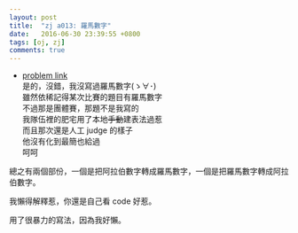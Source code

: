 ```yaml
---
layout: post
title:  "zj a013: 羅馬數字"
date:   2016-06-30 23:39:55 +0800
tags: [oj, zj]
comments: true
---
```

*   [problem link](http://zerojudge.tw/ShowProblem?problemid=a013)  
是的，沒錯，我沒寫過羅馬數字(ゝ∀･)  
雖然依稀記得某次比賽的題目有羅馬數字  
不過那是團體賽，那題不是我寫的  
我隊伍裡的肥宅用了本地<del>手動</del>建表法過惹  
而且那次還是人工 judge 的樣子  
他沒有化到最簡也給過  
呵呵

總之有兩個部份，一個是把阿拉伯數字轉成羅馬數字，一個是把羅馬數字轉成阿拉伯數字。

我懶得解釋惹，你還是自己看 code 好惹。

用了很暴力的寫法，因為我好懶。

<script src="https://gist-it.appspot.com/https://github.com/prprprpony/oj/blob/master/zj/a013.cpp"></script>

